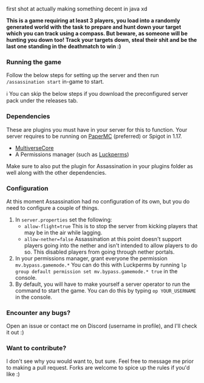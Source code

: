 first shot at actually making something decent in java xd

**This is a game requiring at least 3 players, you load into a randomly generated world with the task to prepare and hunt down your target which you can track using a compass.
But beware, as someone will be hunting you down too!
Track your targets down, steal their shit and be the last one standing in the deathmatch to win :)**

### Running the game
Follow the below steps for setting up the server and then run `/assassination start` in-game to start.

ℹ You can skip the below steps if you download the preconfigured server pack under the releases tab.

### Dependencies
These are plugins you must have in your server for this to function.  Your server requires to be running on [PaperMC](https://papermc.io/) (preferred) or Spigot in 1.17.
- [MultiverseCore](https://www.spigotmc.org/resources/multiverse-core.390/)
- A Permissions manager (such as [Luckperms](https://www.spigotmc.org/resources/luckperms.28140/))

Make sure to also put the plugin for Assassination in your plugins folder as well along with the other dependencies.

### Configuration
At this moment Assassination had no configuration of its own, but you do need to configure a couple of things.
1. In `server.properties` set the following:
    - `allow-flight=true` This is to stop the server from kicking players that may be in the air while lagging.
    - `allow-nether=false` Assassination at this point doesn't support players going into the nether and isn't intended to allow players to do so.  This disabled players from going through nether portals.
2. In your permissions manager, grant everyone the permission `mv.bypass.gamemode.*`  You can do this with Luckperms by running `lp group default permission set mv.bypass.gamemode.* true` in the console.
3. By default, you will have to make yourself a server operator to run the command to start the game.  You can do this by typing `op YOUR_USERNAME` in the console.

### Encounter any bugs?
Open an issue or contact me on Discord (username in profile), and I'll check it out :)

### Want to contribute?
I don't see why you would want to, but sure.  Feel free to message me prior to making a pull request. Forks are welcome to spice up the rules if you'd like :)

